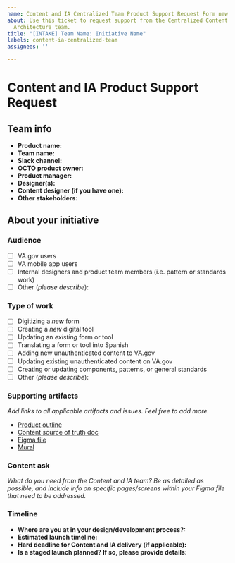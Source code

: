 ```yaml
---
name: Content and IA Centralized Team Product Support Request Form new version
about: Use this ticket to request support from the Centralized Content and Anformation
  Architecture team.
title: "[INTAKE] Team Name: Initiative Name"
labels: content-ia-centralized-team
assignees: ''

---
```


# Content and IA Product Support Request

## Team info
- **Product name:** 
- **Team name:** 
- **Slack channel:** 
- **OCTO product owner:**  
- **Product manager:** 
- **Designer(s):** 
- **Content designer (if you have one):**
- **Other stakeholders:** 
 
## About your initiative

### Audience
- [ ] VA.gov users
- [ ] VA mobile app users
- [ ] Internal designers and product team members (i.e. pattern or standards work)
- [ ] Other (_please describe_): 

### Type of work

- [ ] Digitizing a _new_ form
- [ ] Creating a _new_ digital tool
- [ ] Updating an _existing_ form or tool
- [ ] Translating a form or tool into Spanish
- [ ] Adding new unauthenticated content to VA.gov
- [ ] Updating existing unauthenticated content on VA.gov
- [ ] Creating or updating components, patterns, or general standards
- [ ] Other (_please describe_): 

### Supporting artifacts
_Add links to all applicable artifacts and issues. Feel free to add more._
- [Product outline](url)
- [Content source of truth doc](url)
- [Figma file](url)
- [Mural](url)

### Content ask
_What do you need from the Content and IA team? Be as detailed as possible, and include info on specific pages/screens within your Figma file that need to be addressed._

### Timeline
- **Where are you at in your design/development process?:**
- **Estimated launch timeline:**
- **Hard deadline for Content and IA delivery (if applicable):**
- **Is a staged launch planned? If so, please provide details:**
